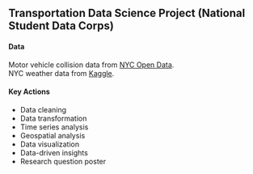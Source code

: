 ## Transportation Data Science Project (National Student Data Corps)

#### Data

Motor vehicle collision data from [NYC Open Data](https://data.cityofnewyork.us/Public-Safety/Motor-Vehicle-Collisions-Crashes/h9gi-nx95/about_data).<br>
NYC weather data from [Kaggle](https://www.kaggle.com/datasets/aadimator/nyc-weather-2016-to-2022?select=NYC_Weather_2016_2022.csv).

#### Key Actions

- Data cleaning
- Data transformation
- Time series analysis
- Geospatial analysis
- Data visualization
- Data-driven insights
- Research question poster

